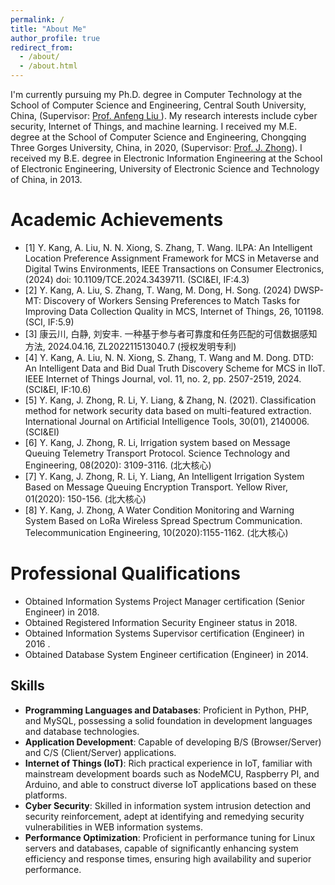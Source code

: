 ```yaml
---
permalink: /
title: "About Me"
author_profile: true
redirect_from: 
  - /about/
  - /about.html
---
```


I'm currently pursuing my Ph.D. degree in  Computer Technology at the School of Computer Science and Engineering, Central South University, China, (Supervisor: <a href="https://faculty.csu.edu.cn/anfengliu/zh_CN/index.htm" target="_blank">Prof. Anfeng Liu </a>). My research interests include cyber security, Internet of Things, and machine learning. 
I received my M.E. degree at the School of Computer Science and Engineering, Chongqing Three Gorges University, China, in 2020, (Supervisor: <a href="#" >Prof. J. Zhong</a>). 
I received my B.E. degree in  Electronic Information Engineering at the School of Electronic Engineering, University of Electronic Science and Technology of China, in 2013.


Academic Achievements
======
* [1] Y. Kang, A. Liu, N. N. Xiong, S. Zhang, T. Wang. ILPA: An Intelligent Location Preference Assignment Framework for MCS in Metaverse and Digital Twins Environments,  IEEE Transactions on Consumer Electronics, (2024) doi: 10.1109/TCE.2024.3439711. (SCI&EI, IF:4.3)
* [2] Y. Kang, A. Liu, S. Zhang, T. Wang, M. Dong, H. Song. (2024) DWSP-MT: Discovery of Workers Sensing Preferences to Match Tasks for Improving Data Collection Quality in MCS, Internet of Things, 26, 101198. (SCI, IF:5.9)
* [3] 康云川, 白静, 刘安丰. 一种基于参与者可靠度和任务匹配的可信数据感知方法, 2024.04.16, ZL202211513040.7 (授权发明专利)
* [4] Y. Kang, A. Liu, N. N. Xiong, S. Zhang, T. Wang and M. Dong. DTD: An Intelligent Data and Bid Dual Truth Discovery Scheme for MCS in IIoT. IEEE Internet of Things Journal, vol. 11, no. 2, pp. 2507-2519, 2024. (SCI&EI, IF:10.6)
* [5] Y. Kang, J. Zhong, R. Li, Y. Liang, & Zhang, N. (2021). Classification method for network security data based on multi-featured extraction. International Journal on Artificial Intelligence Tools, 30(01), 2140006. (SCI&EI)
* [6] Y. Kang, J. Zhong, R. Li, Irrigation system based on Message Queuing Telemetry Transport Protocol. Science Technology and  Engineering, 08(2020): 3109-3116. (北大核心)          
* [7] Y. Kang, J. Zhong, R. Li, Y. Liang, An Intelligent Irrigation System Based on Message Queuing Encryption Transport. Yellow River, 01(2020): 150-156. (北大核心)
* [8] Y. Kang, J. Zhong, A Water Condition Monitoring and Warning System Based on LoRa Wireless Spread Spectrum Communication. Telecommunication Engineering, 10(2020):1155-1162. (北大核心)          

Professional Qualifications
======
* Obtained Information Systems Project Manager certification (Senior Engineer) in 2018.
* Obtained Registered Information Security Engineer status in 2018.
* Obtained Information Systems Supervisor certification (Engineer) in 2016  .
* Obtained Database System Engineer certification (Engineer) in 2014.

Skills
------
* <b>Programming Languages and Databases</b>: Proficient in Python, PHP, and MySQL, possessing a solid foundation in development languages and database technologies.
* <b>Application Development</b>: Capable of developing B/S (Browser/Server) and C/S (Client/Server) applications.
* <b>Internet of Things (IoT)</b>: Rich practical experience in IoT, familiar with mainstream development boards such as NodeMCU, Raspberry PI, and Arduino, and able to construct diverse IoT applications based on these platforms.
* <b>Cyber Security</b>: Skilled in information system intrusion detection and security reinforcement, adept at identifying and remedying security vulnerabilities in WEB information systems.
* <b>Performance Optimization</b>: Proficient in performance tuning for Linux servers and databases, capable of significantly enhancing system efficiency and response times, ensuring high availability and superior performance.
